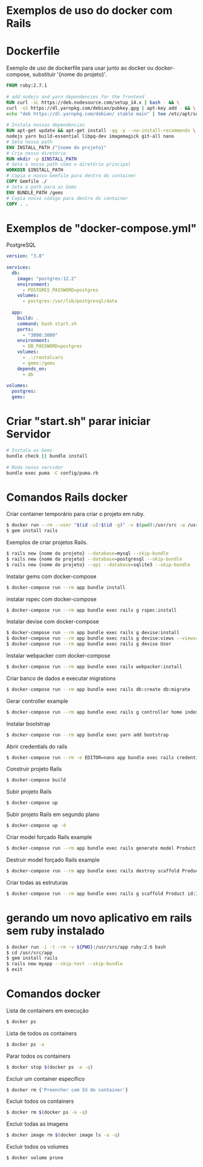 # Exemplos de uso do docker com Rails

# Dockerfile
Exemplo de uso de dockerfile para usar junto ao docker ou docker-compose, substituir '{nome do projeto}'.
```dockerfile
FROM ruby:2.7.1
 
# add nodejs and yarn dependencies for the frontend
RUN curl -sL https://deb.nodesource.com/setup_14.x | bash - && \
curl -sS https://dl.yarnpkg.com/debian/pubkey.gpg | apt-key add - && \
echo "deb https://dl.yarnpkg.com/debian/ stable main" | tee /etc/apt/sources.list.d/yarn.list
 
# Instala nossas dependencias
RUN apt-get update && apt-get install -qq -y --no-install-recommends \
nodejs yarn build-essential libpq-dev imagemagick git-all nano
# Seta nosso path
ENV INSTALL_PATH /"{nome do projeto}"
# Cria nosso diretório
RUN mkdir -p $INSTALL_PATH
# Seta o nosso path como o diretório principal
WORKDIR $INSTALL_PATH
# Copia o nosso Gemfile para dentro do container
COPY Gemfile ./
# Seta o path para as Gems
ENV BUNDLE_PATH /gems
# Copia nosso código para dentro do container
COPY . .
```
# Exemplos de "docker-compose.yml"
PostgreSQL
```yml
version: "3.8"
 
services:
  db:
    image: "postgres:12.2"
    environment: 
      - POSTGRES_PASSWORD=postgres
    volumes:
      - postgres:/var/lib/postgresql/data
 
  app:
    build: .
    command: bash start.sh
    ports:
      - "3000:3000"
    environment:
      - DB_PASSWORD=postgres
    volumes:
      - .:/rentalcars
      - gems:/gems
    depends_on:
      - db
    
volumes:
  postgres:
  gems:
```
# Criar "start.sh" parar iniciar Servidor 
```sh
# Instala as Gems
bundle check || bundle install
 
# Roda nosso servidor
bundle exec puma -C config/puma.rb
```


# Comandos Rails docker
Criar container temporário para criar o projeto em ruby.
```sh
$ docker run --rm --user "$(id -u):$(id -g)" -v $(pwd):/usr/src -w /usr/src -ti ruby:2.7.1 bash
$ gem install rails
```
Exemplos de criar projetos Rails.
```sh
$ rails new {nome do projeto} --database=mysql --skip-bundle
$ rails new {nome do projeto} --database=postgresql --skip-bundle
$ rails new {nome do projeto} --api --database=sqlite3 --skip-bundle
```
Instalar gems com docker-compose
```sh
$ docker-compose run --rm app bundle install
```
instalar rspec com docker-compose 
```sh
$ docker-compose run --rm app bundle exec rails g rspec:install
```
Instalar devise com docker-compose 
```sh
$ docker-compose run --rm app bundle exec rails g devise:install
$ docker-compose run --rm app bundle exec rails g devise:views --views=sessions registrations
$ docker-compose run --rm app bundle exec rails g devise User
```
Instalar webpacker com docker-compose 
```sh
$ docker-compose run --rm app bundle exec rails webpacker:install
```
Criar banco de dados e executar migrations
```sh
$ docker-compose run --rm app bundle exec rails db:create db:migrate
```
Gerar controller example
```sh
$ docker-compose run --rm app bundle exec rails g controller home index
```
Instalar bootstrap
```sh
$ docker-compose run --rm app bundle exec yarn add bootstrap
```
Abrir credentials do rails
```sh
$ docker-compose run --rm -e EDITOR=nano app bundle exec rails credentials:edit
```
Construir projeto Rails
```sh
$ docker-compose build
```
Subir projeto Rails
```sh
$ docker-compose up
```
Subir projeto Rails em segundo plano
```sh
$ docker-compose up -d
```
Criar model forçado Rails example
```sh
$ docker-compose run --rm app bundle exec rails generate model Product id:Integer nome:string preco_custo:double --force
```
Destruir model forçado Rails example
```sh
$ docker-compose run --rm app bundle exec rails destroy scaffold Product --force
```
Criar todas as estruturas
```sh
$ docker-compose run --rm app bundle exec rails g scaffold Product id:Integer nome:string preco_custo:double --force
```

# gerando um novo aplicativo em rails sem ruby instalado
```sh
$ docker run -i -t -rm -v ${PWD}:/usr/src/app ruby:2.6 bash
$ cd /usr/src/app
$ gem install rails
$ rails new myapp --skip-test --skip-bundle
$ exit
```

# Comandos docker

Lista de containers em execução
```sh
$ docker ps
```
Lista de todos os containers
```sh
$ docker ps -a
```
Parar todos os containers
```sh
$ docker stop $(docker ps -a -q)
```
Excluir um container específico
```sh
$ docker rm {'Preencher com Id do container'}
```
Excluir todos os containers
```sh
$ docker rm $(docker ps -a -q)
```
Excluir todas as imagens
```sh
$ docker image rm $(docker image ls -a -q)
```
Excluir todos os volumes
```sh
$ docker volume prune
```
